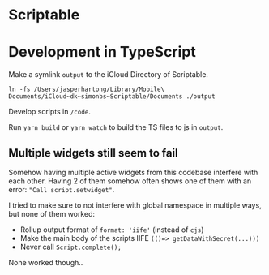 # Scriptable

# Development in TypeScript

Make a symlink `output` to the iCloud Directory of Scriptable.

```
ln -fs /Users/jasperhartong/Library/Mobile\ Documents/iCloud~dk~simonbs~Scriptable/Documents ./output
```

Develop scripts in `/code`.

Run `yarn build` or `yarn watch` to build the TS files to js in `output`.


## Multiple widgets still seem to fail

Somehow having multiple active widgets from this codebase interfere with each other. Having 2 of them somehow often shows one of them with an error: `"Call script.setwidget"`.

I tried to make sure to not interfere with global namespace in multiple ways, but none of them worked:

* Rollup output format of `format: 'iife'`  (instead of `cjs`)
* Make the main body of the scripts IIFE `(()=> getDataWithSecret(...)))`
* Never call `Script.complete();`

None worked though..